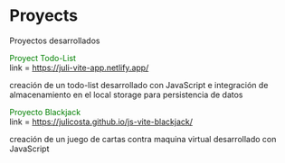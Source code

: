 # Proyects
Proyectos desarrollados

<span style="color: green"> Proyect Todo-List </span>  
link  =  https://juli-vite-app.netlify.app/

creación de un todo-list desarrollado con JavaScript e integración de almacenamiento en el local storage para persistencia de datos

<span style="color: green"> Proyecto Blackjack </span>  
link  =  https://julicosta.github.io/js-vite-blackjack/

creación de un juego de cartas contra maquina virtual desarrollado con JavaScript
